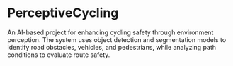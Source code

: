 # PerceptiveCycling
An AI-based project for enhancing cycling safety through environment perception. The system uses object detection and segmentation models to identify road obstacles, vehicles, and pedestrians, while analyzing path conditions to evaluate route safety.
